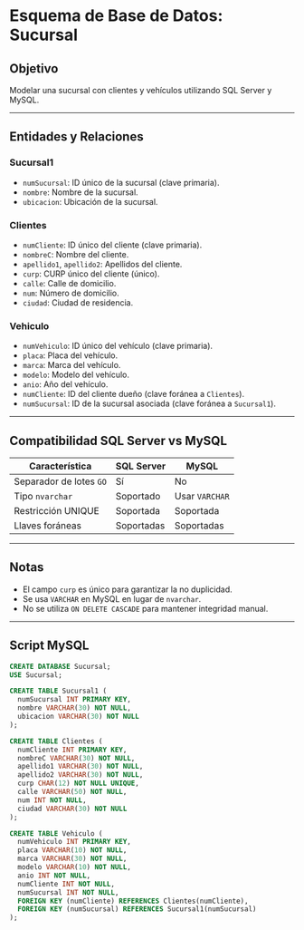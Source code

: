 # Esquema de Base de Datos: Sucursal

## Objetivo
Modelar una sucursal con clientes y vehículos utilizando SQL Server y MySQL.

---

## Entidades y Relaciones

### Sucursal1
- `numSucursal`: ID único de la sucursal (clave primaria).
- `nombre`: Nombre de la sucursal.
- `ubicacion`: Ubicación de la sucursal.

### Clientes
- `numCliente`: ID único del cliente (clave primaria).
- `nombreC`: Nombre del cliente.
- `apellido1`, `apellido2`: Apellidos del cliente.
- `curp`: CURP único del cliente (único).
- `calle`: Calle de domicilio.
- `num`: Número de domicilio.
- `ciudad`: Ciudad de residencia.

### Vehiculo
- `numVehiculo`: ID único del vehículo (clave primaria).
- `placa`: Placa del vehículo.
- `marca`: Marca del vehículo.
- `modelo`: Modelo del vehículo.
- `anio`: Año del vehículo.
- `numCliente`: ID del cliente dueño (clave foránea a `Clientes`).
- `numSucursal`: ID de la sucursal asociada (clave foránea a `Sucursal1`).

---

## Compatibilidad SQL Server vs MySQL

| Característica          | SQL Server               | MySQL                    |
|------------------------|--------------------------|--------------------------|
| Separador de lotes `GO`| Sí                       | No                       |
| Tipo `nvarchar`        | Soportado                | Usar `VARCHAR`           |
| Restricción UNIQUE     | Soportada                | Soportada                |
| Llaves foráneas        | Soportadas               | Soportadas               |

---

## Notas
- El campo `curp` es único para garantizar la no duplicidad.
- Se usa `VARCHAR` en MySQL en lugar de `nvarchar`.
- No se utiliza `ON DELETE CASCADE` para mantener integridad manual.

---

## Script MySQL

```sql
CREATE DATABASE Sucursal;
USE Sucursal;

CREATE TABLE Sucursal1 (
  numSucursal INT PRIMARY KEY,
  nombre VARCHAR(30) NOT NULL,
  ubicacion VARCHAR(30) NOT NULL
);

CREATE TABLE Clientes (
  numCliente INT PRIMARY KEY,
  nombreC VARCHAR(30) NOT NULL,
  apellido1 VARCHAR(30) NOT NULL,
  apellido2 VARCHAR(30) NOT NULL,
  curp CHAR(12) NOT NULL UNIQUE,
  calle VARCHAR(50) NOT NULL,
  num INT NOT NULL,
  ciudad VARCHAR(30) NOT NULL
);

CREATE TABLE Vehiculo (
  numVehiculo INT PRIMARY KEY,
  placa VARCHAR(10) NOT NULL,
  marca VARCHAR(30) NOT NULL,
  modelo VARCHAR(10) NOT NULL,
  anio INT NOT NULL,
  numCliente INT NOT NULL,
  numSucursal INT NOT NULL,
  FOREIGN KEY (numCliente) REFERENCES Clientes(numCliente),
  FOREIGN KEY (numSucursal) REFERENCES Sucursal1(numSucursal)
);
